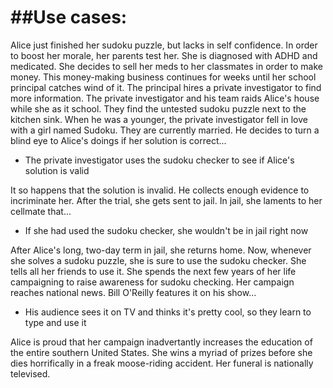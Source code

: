 ##Use cases:
=====
Alice just finished her sudoku puzzle, but lacks in self confidence. In order to boost her morale, her parents test her. She is diagnosed with ADHD and medicated. She decides to sell her meds to her classmates in order to make money. This money-making business continues for weeks until her school principal catches wind of it. The principal hires a private investigator to find more information. The private investigator and his team raids Alice's house while she as it school. They find the untested sudoku puzzle next to the kitchen sink. When he was a younger, the private investigator fell in love with a girl named Sudoku. They are currently married. He decides to turn a blind eye to Alice's doings if her solution is correct...
 *  The private investigator uses the sudoku checker to see if Alice's solution is valid

It so happens that the solution is invalid. He collects enough evidence to incriminate her. After the trial, she gets sent to jail. In jail, she laments to her cellmate that...
 *  If she had used the sudoku checker, she wouldn't be in jail right now

After Alice's long, two-day term in jail, she returns home. Now, whenever she solves a sudoku puzzle, she is sure to use the sudoku checker. She tells all her friends to use it. She spends the next few years of her life campaigning to raise awareness for sudoku checking. Her campaign reaches national news. Bill O'Reilly features it on his show...
 *  His audience sees it on TV and thinks it's pretty cool, so they learn to type and use it

Alice is proud that her campaign inadvertantly increases the education of the entire southern United States. She wins a myriad of prizes before she dies horrifically in a freak moose-riding accident. Her funeral is nationally televised. 
